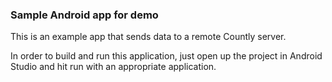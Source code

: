 ### Sample Android app for demo

This is an example app that sends data to a remote Countly server. 

In order to build and run this application, just open up the project in Android Studio and hit run with an appropriate application.

